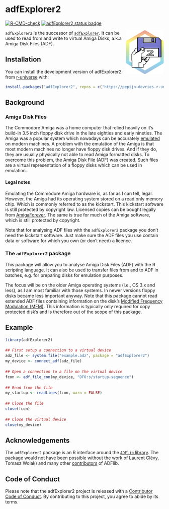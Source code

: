 
# adfExplorer2

<!-- badges: start -->

[![R-CMD-check](https://github.com/pepijn-devries/adfExplorer2/actions/workflows/R-CMD-check.yaml/badge.svg)](https://github.com/pepijn-devries/adfExplorer2/actions/workflows/R-CMD-check.yaml)
[![adfExplorer2 status
badge](https://pepijn-devries.r-universe.dev/badges/adfExplorer2)](https://pepijn-devries.r-universe.dev/adfExplorer2)
<!-- badges: end -->

<img src="man/figures/logo.svg" align="right" height="139" copyright="cc-sa" alt="logo" class="pkgdown-hide" />

`adfExplorer2` is the successor of
[`adfExplorer`](https://pepijn-devries.github.io/adfExplorer/). It can
be used to read from and write to virtual Amiga Disks, a.k.a Amiga Disk
Files (ADF).

## Installation

You can install the development version of adfExplorer2 from
[r-universe](https://pepijn-devries.r-universe.dev/adfExplorer2) with:

``` r
install.packages("adfExplorer2", repos = c("https://pepijn-devries.r-universe.dev", "https://cloud.r-project.org"))
```

## Background

### Amiga Disk Files

The Commodore Amiga was a home computer that relied heavily on it’s
build-in 3.5 inch floppy disk drive in the late eighties and early
nineties. The Amiga was a popular system which nowadays can be
accurately [emulated](https://en.wikipedia.org/wiki/Amiga_emulation) on
modern machines. A problem with the emulation of the Amiga is that most
modern machines no longer have floppy disk drives. And if they do, they
are usually physically not able to read Amiga formatted disks. To
overcome this problem, the Amiga Disk File (ADF) was created. Such files
are a virtual representation of a floppy disks which can be used in
emulation.

#### Legal notes

Emulating the Commodore Amiga hardware is, as far as I can tell, legal.
However, the Amiga had its operating system stored on a read only memory
chip. Which is commonly referred to as the kickstart. This kickstart
software is still protected by copyright law. Licensed copies can be
bought legally from [AmigaForever](https://www.amigaforever.com). The
same is true for much of the Amiga software, which is still protected by
copyright.

Note that for analysing ADF files with the `adfExplorer2` package you
don’t need the kickstart software. Just make sure the ADF files you use
contain data or software for which you own (or don’t need) a licence.

### The `adfExplorer2` package

This package will allow you to analyse Amiga Disk Files (ADF) with the R
scripting language. It can also be used to transfer files from and to
ADF in batches, e.g. for preparing disks for emulation purposes.

The focus will be on the older Amiga operating systems (i.e., OS 3.x and
less), as I am most familiar with those systems. In newer versions
floppy disks became less important anyway. Note that this package cannot
read extended ADF files containing information on the disk’s [Modified
Frequency Modulation
(MFM)](https://en.wikipedia.org/wiki/Modified_Frequency_Modulation).
This information is typically only required for copy protected disk’s
and is therefore out of the scope of this package.

## Example

``` r
library(adfExplorer2)

## First setup a connection to a virtual device
adz_file <- system.file("example.adz", package = "adfExplorer2")
my_device <- connect_adf(adz_file)

## Open a connection to a file on the virtual device
fcon <- adf_file_con(my_device, "DF0:s/startup-sequence")

## Read from the file
my_startup <- readLines(fcon, warn = FALSE)

## Close the file
close(fcon)

## Close the virtual device
close(my_device)
```

## Acknowledgements

The `adfExplorer2` package is an R interface around the [`ADFlib`
library](https://github.com/lclevy/ADFlib). The package would not have
been possible without the work of Laurent Clévy, Tomasz Wolak) and many
other
[contributors](https://github.com/lclevy/ADFlib/blob/master/AUTHORS) of
ADFlib.

## Code of Conduct

Please note that the adfExplorer2 project is released with a
[Contributor Code of
Conduct](https://contributor-covenant.org/version/2/1/CODE_OF_CONDUCT.html).
By contributing to this project, you agree to abide by its terms.
